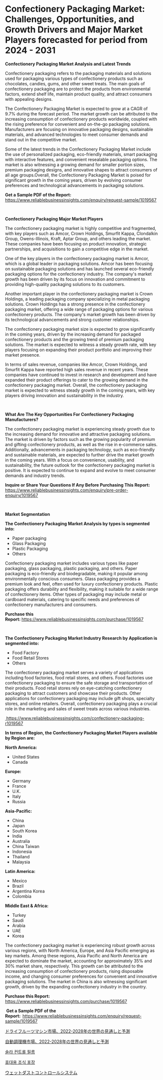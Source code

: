 <p><h1>Confectionery Packaging Market: Challenges, Opportunities, and Growth Drivers and Major Market Players forecasted for period from 2024 - 2031</h1></p><p><strong>Confectionery Packaging Market Analysis and Latest Trends</strong></p>
<p><p>Confectionery packaging refers to the packaging materials and solutions used for packaging various types of confectionery products such as chocolates, candies, gums, and other sweet treats. The main goals of confectionery packaging are to protect the products from environmental factors, extend shelf life, maintain product quality, and attract consumers with appealing designs.</p><p>The Confectionery Packaging Market is expected to grow at a CAGR of 9.7% during the forecast period. The market growth can be attributed to the increasing consumption of confectionery products worldwide, coupled with the rising preference for convenient and on-the-go packaging solutions. Manufacturers are focusing on innovative packaging designs, sustainable materials, and advanced technologies to meet consumer demands and stand out in the competitive market.</p><p>Some of the latest trends in the Confectionery Packaging Market include the use of personalized packaging, eco-friendly materials, smart packaging with interactive features, and convenient resealable packaging options. The market is also witnessing a growing demand for smaller portion sizes, premium packaging designs, and innovative shapes to attract consumers of all age groups.Overall, the Confectionery Packaging Market is poised for significant growth in the coming years, driven by evolving consumer preferences and technological advancements in packaging solutions.</p></p>
<p><strong>Get a Sample PDF of the Report:&nbsp;</strong> <a href="https://www.reliablebusinessinsights.com/enquiry/request-sample/1019567">https://www.reliablebusinessinsights.com/enquiry/request-sample/1019567</a></p>
<p>&nbsp;</p>
<p><strong>Confectionery Packaging Major Market Players</strong></p>
<p><p>The confectionery packaging market is highly competitive and fragmented, with key players such as Amcor, Crown Holdings, Smurfit Kappa, Clondalkin Group, Owens-Illinois, Kraft, Aptar Group, and others leading the market. These companies have been focusing on product innovation, strategic partnerships, and acquisitions to gain a competitive edge in the market.</p><p>One of the key players in the confectionery packaging market is Amcor, which is a global leader in packaging solutions. Amcor has been focusing on sustainable packaging solutions and has launched several eco-friendly packaging options for the confectionery industry. The company's market growth has been driven by its focus on innovation and commitment to providing high-quality packaging solutions to its customers.</p><p>Another important player in the confectionery packaging market is Crown Holdings, a leading packaging company specializing in metal packaging solutions. Crown Holdings has a strong presence in the confectionery packaging market, offering a wide range of packaging options for various confectionery products. The company's market growth has been driven by its technological advancements and strong customer relationships.</p><p>The confectionery packaging market size is expected to grow significantly in the coming years, driven by the increasing demand for packaged confectionery products and the growing trend of premium packaging solutions. The market is expected to witness a steady growth rate, with key players focusing on expanding their product portfolio and improving their market presence.</p><p>In terms of sales revenue, companies like Amcor, Crown Holdings, and Smurfit Kappa have reported high sales revenue in recent years. These companies have continued to invest in research and development and have expanded their product offerings to cater to the growing demand in the confectionery packaging market. Overall, the confectionery packaging market is expected to witness steady growth in the coming years, with key players driving innovation and sustainability in the industry.</p></p>
<p>&nbsp;</p>
<p><strong>What Are The Key Opportunities For Confectionery Packaging Manufacturers?</strong></p>
<p><p>The confectionery packaging market is experiencing steady growth due to the increasing demand for innovative and attractive packaging solutions. The market is driven by factors such as the growing popularity of premium and gifting confectionery products, as well as the rise in e-commerce sales. Additionally, advancements in packaging technology, such as eco-friendly and sustainable materials, are expected to further drive the market growth in the coming years. With a focus on convenience, usability, and sustainability, the future outlook for the confectionery packaging market is positive. It is expected to continue to expand and evolve to meet consumer demands and industry trends.</p></p>
<p><strong>Inquire or Share Your Questions If Any Before Purchasing This Report:</strong> <a href="https://www.reliablebusinessinsights.com/enquiry/pre-order-enquiry/1019567">https://www.reliablebusinessinsights.com/enquiry/pre-order-enquiry/1019567</a></p>
<p>&nbsp;</p>
<p><strong>Market Segmentation</strong></p>
<p><strong>The Confectionery Packaging Market Analysis by types is segmented into:</strong></p>
<p><ul><li>Paper packaging</li><li>Glass Packaging</li><li>Plastic Packaging</li><li>Others</li></ul></p>
<p><p>Confectionery packaging market includes various types like paper packaging, glass packaging, plastic packaging, and others. Paper packaging is eco-friendly and biodegradable, making it popular among environmentally conscious consumers. Glass packaging provides a premium look and feel, often used for luxury confectionery products. Plastic packaging offers durability and flexibility, making it suitable for a wide range of confectionery items. Other types of packaging may include metal or cardboard materials, catering to specific needs and preferences of confectionery manufacturers and consumers.</p></p>
<p><strong>Purchase this Report:&nbsp;</strong><a href="https://www.reliablebusinessinsights.com/purchase/1019567">https://www.reliablebusinessinsights.com/purchase/1019567</a></p>
<p>&nbsp;</p>
<p><strong>The Confectionery Packaging Market Industry Research by Application is segmented into:</strong></p>
<p><ul><li>Food Factory</li><li>Food Retail Stores</li><li>Others</li></ul></p>
<p><p>The confectionery packaging market serves a variety of applications including food factories, food retail stores, and others. Food factories use confectionery packaging to ensure the safe storage and transportation of their products. Food retail stores rely on eye-catching confectionery packaging to attract customers and showcase their products. Other applications for confectionery packaging may include gift shops, specialty stores, and online retailers. Overall, confectionery packaging plays a crucial role in the marketing and sales of sweet treats across various industries.</p></p>
<p><a href="https://www.reliablebusinessinsights.com/confectionery-packaging-r1019567">&nbsp;https://www.reliablebusinessinsights.com/confectionery-packaging-r1019567</a></p>
<p><strong>In terms of Region, the Confectionery Packaging Market Players available by Region are:</strong></p>
<p>
    <p> <strong> North America: </strong>
        <ul>
            <li>United States</li>
            <li>Canada</li>
        </ul>
        </p> 
    <p> <strong> Europe: </strong>
        <ul>
            <li>Germany</li>
            <li>France</li>
            <li>U.K.</li>
            <li>Italy</li>
            <li>Russia</li>
        </ul>
        </p> 
    <p> <strong> Asia-Pacific: </strong>
        <ul>
            <li>China</li>
            <li>Japan</li>
            <li>South Korea</li>
            <li>India</li>
            <li>Australia</li>
            <li>China Taiwan</li>
            <li>Indonesia</li>
            <li>Thailand</li>
            <li>Malaysia</li>
        </ul>
        </p> 
    <p> <strong> Latin America: </strong>
        <ul>
            <li>Mexico</li>
            <li>Brazil</li>
            <li>Argentina Korea</li>
            <li>Colombia</li>
        </ul>
        </p> 
    <p> <strong> Middle East & Africa: </strong>
        <ul>
            <li>Turkey</li>
            <li>Saudi</li>
            <li>Arabia</li>
            <li>UAE</li>
            <li>Korea</li>
        </ul>
    </p>
    </p>
<p><p>The confectionery packaging market is experiencing robust growth across various regions, with North America, Europe, and Asia Pacific emerging as key markets. Among these regions, Asia Pacific and North America are expected to dominate the market, accounting for approximately 35% and 30% market share, respectively. This growth can be attributed to the increasing consumption of confectionery products, rising disposable income, and changing consumer preferences for convenient and innovative packaging solutions. The market in China is also witnessing significant growth, driven by the expanding confectionery industry in the country.</p></p>
<p><strong>Purchase this Report: </strong><a href="https://www.reliablebusinessinsights.com/purchase/1019567">https://www.reliablebusinessinsights.com/purchase/1019567</a></p>
<p>&nbsp;<strong>Get a Sample PDF of the Report:&nbsp;&nbsp;</strong><a href="https://www.reliablebusinessinsights.com/enquiry/request-sample/1019567">https://www.reliablebusinessinsights.com/enquiry/request-sample/1019567</a></p>
<p><strong></strong></p>
<p><p><a href="https://medium.com/@fosterfahey38/%E5%B9%B2%E3%81%97%E3%83%95%E3%83%AB%E3%83%BC%E3%83%84%E8%A3%BD%E9%80%A0%E6%A9%9F%E5%B8%82%E5%A0%B4-%E3%82%B0%E3%83%AD%E3%83%BC%E3%83%90%E3%83%AB%E5%B1%95%E6%9C%9B%E3%81%A82022%E5%B9%B4%E3%81%8B%E3%82%892028%E5%B9%B4%E3%81%BE%E3%81%A7%E3%81%AE%E4%BA%88%E6%B8%AC%E5%B8%82%E5%A0%B4%E6%88%90%E9%95%B7%E8%A6%8B%E9%80%9A%E3%81%97-2024%E5%B9%B4%E3%81%8B%E3%82%892031%E5%B9%B4%E3%81%BE%E3%81%A7%E3%81%AE%E5%B8%82%E5%A0%B4%E6%88%90%E9%95%B7%E8%A6%8B%E9%80%9A%E3%81%97%E3%81%AF-%E5%B8%82%E5%A0%B4%E3%81%AE%E3%83%88%E3%83%AC%E3%83%B3%E3%83%89%E5%88%86%E6%9E%90%E3%81%AB%E3%82%88%E3%82%8A-%E3%81%AE%E5%B9%B4%E9%96%93%E6%88%90%E9%95%B7%E7%8E%87-cagr-%E3%82%92%E4%BA%88%E6%B8%AC%E3%81%97%E3%81%A6%E3%81%8A-c01fd7224682">ドライフルーツマシン市場、2022-2028年の世界の見通しと予測</a></p><p><a href="https://medium.com/@fosterfahey38/%E8%87%AA%E5%8B%95%E8%AA%BF%E7%90%86%E6%A9%9F%E5%B8%82%E5%A0%B4%E3%81%AE%E8%A6%8B%E9%80%9A%E3%81%97-2022%E5%B9%B4%E3%81%8B%E3%82%892028%E5%B9%B4%E3%81%BE%E3%81%A7%E3%81%AE%E4%B8%96%E7%95%8C%E5%85%A8%E4%BD%93%E3%81%AE%E8%A6%8B%E9%80%9A%E3%81%97-2024%E5%B9%B4%E3%81%8B%E3%82%892031%E5%B9%B4%E3%81%BE%E3%81%A7%E3%81%AE%E5%B8%82%E5%A0%B4%E3%82%B7%E3%82%A7%E3%82%A2%E3%81%A8%E7%AB%B6%E4%BA%89%E7%92%B0%E5%A2%83%E3%81%AB%E3%81%A4%E3%81%84%E3%81%A6%E3%81%AE%E6%B4%9E%E5%AF%9F-76cdfca00f76">自動調理機市場、2022-2028年の世界の見通しと予測</a></p><p><a href="https://medium.com/@conormarvin1936/%EC%86%94%EB%9D%BC-%EC%BB%A8%ED%8A%B8%EB%A1%A4-%ED%95%84%EB%A6%84-%EC%8B%9C%EC%9E%A5-%EA%B7%9C%EB%AA%A8-%EC%A0%90%EC%9C%A0%EC%9C%A8-%EB%B0%8F-%ED%8A%B8%EB%A0%8C%EB%93%9C-%EB%B6%84%EC%84%9D-%EB%B3%B4%EA%B3%A0%EC%84%9C-%EC%A0%9C%ED%92%88%EB%B3%84-%ED%88%AC%EB%AA%85-%EB%AC%B4%EB%B0%98%EC%82%AC-%EC%97%BC%EC%83%89-%EB%AC%B4%EB%B0%98%EC%82%AC-%EC%A7%84%EA%B3%B5-%EC%BD%94%ED%8C%85-%EB%B0%98%EC%82%AC-%EB%B0%8F-%EC%84%B8%EA%B7%B8%EB%A8%BC%ED%8A%B8-%EC%98%88%EC%B8%A1-2024-2031-9d417394689c">솔라 컨트롤 필름</a></p><p><a href="https://medium.com/@conormarvin1936/%EC%9D%B4%EB%8F%99-%EC%A4%91-%EC%95%84%EC%B9%A8-%EC%8B%9D%EC%82%AC-%ED%8F%AC%EC%9E%A5-%EC%8B%9C%EC%9E%A5-2024%EB%85%84%EB%B6%80%ED%84%B0-2031%EB%85%84%EA%B9%8C%EC%A7%80%EC%9D%98-%EA%B8%80%EB%A1%9C%EB%B2%8C-%EC%8B%9C%EC%9E%A5-%EB%8F%99%ED%96%A5%EA%B3%BC-%ED%8C%90%EB%A7%A4-%ED%8A%B8%EB%A0%8C%EB%93%9C-4392d0157c8c">휴대용 조식 포장</a></p><p><a href="https://github.com/roulaayoub-saad/Market-Research-Report-List-1/blob/main/4980417134480.md">ウェットダストコントロールシステム</a></p></p>
